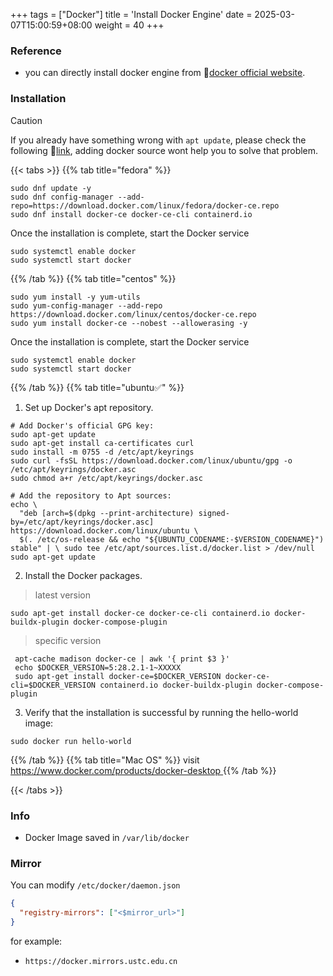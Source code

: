 +++
tags = ["Docker"]
title = 'Install Docker Engine'
date = 2025-03-07T15:00:59+08:00
weight = 40
+++


### Reference
- you can directly  install docker engine from 🐳[docker official website](https://docs.docker.com/engine/install/).


### Installation

> [!CAUTION]
> If you already have something wrong with `apt update`, please check the following 🔗[link](), adding docker source wont help you to solve that problem.

{{< tabs >}}
{{% tab title="fedora" %}}
```shell
sudo dnf update -y 
sudo dnf config-manager --add-repo=https://download.docker.com/linux/fedora/docker-ce.repo
sudo dnf install docker-ce docker-ce-cli containerd.io 
```
Once the installation is complete, start the Docker service

```shell
sudo systemctl enable docker
sudo systemctl start docker
```

{{% /tab %}}
{{% tab title="centos" %}}
```shell
sudo yum install -y yum-utils
sudo yum-config-manager --add-repo https://download.docker.com/linux/centos/docker-ce.repo 
sudo yum install docker-ce --nobest --allowerasing -y
```
Once the installation is complete, start the Docker service
```shell
sudo systemctl enable docker
sudo systemctl start docker
```

{{% /tab %}}
{{% tab title="ubuntu✅" %}}
1. Set up Docker's apt repository.
```shell
# Add Docker's official GPG key:
sudo apt-get update
sudo apt-get install ca-certificates curl
sudo install -m 0755 -d /etc/apt/keyrings
sudo curl -fsSL https://download.docker.com/linux/ubuntu/gpg -o /etc/apt/keyrings/docker.asc
sudo chmod a+r /etc/apt/keyrings/docker.asc

# Add the repository to Apt sources:
echo \
  "deb [arch=$(dpkg --print-architecture) signed-by=/etc/apt/keyrings/docker.asc] https://download.docker.com/linux/ubuntu \
  $(. /etc/os-release && echo "${UBUNTU_CODENAME:-$VERSION_CODENAME}") stable" | \ sudo tee /etc/apt/sources.list.d/docker.list > /dev/null
sudo apt-get update
```

2. Install the Docker packages.
  > latest version
  ```shell
  sudo apt-get install docker-ce docker-ce-cli containerd.io docker-buildx-plugin docker-compose-plugin
  ```

  > specific version
  ```shell
   apt-cache madison docker-ce | awk '{ print $3 }'
   echo $DOCKER_VERSION=5:28.2.1-1~XXXXX
   sudo apt-get install docker-ce=$DOCKER_VERSION docker-ce-cli=$DOCKER_VERSION containerd.io docker-buildx-plugin docker-compose-plugin
  ```

3. Verify that the installation is successful by running the hello-world image: 
```shell
sudo docker run hello-world
```

{{% /tab %}}
{{% tab title="Mac OS" %}}
visit [https://www.docker.com/products/docker-desktop ](https://www.docker.com/products/docker-desktop )
{{% /tab %}}

{{< /tabs >}}


### Info
- Docker Image saved in `/var/lib/docker`

### Mirror
You can modify `/etc/docker/daemon.json`
```json
{
  "registry-mirrors": ["<$mirror_url>"]
}
```
for example:
- `https://docker.mirrors.ustc.edu.cn`